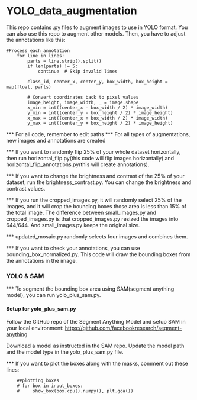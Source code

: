 # YOLO_data_augmentation

This repo contains .py files to augment images to use in YOLO format. You can also use this repo to augment other models. Then, you have to adjust the annotations like this:

    #Process each annotation
        for line in lines:
            parts = line.strip().split()
            if len(parts) != 5:
                continue  # Skip invalid lines

            class_id, center_x, center_y, box_width, box_height = map(float, parts)

            # Convert coordinates back to pixel values
            image_height, image_width, _ = image.shape
            x_min = int((center_x - box_width / 2) * image_width)
            y_min = int((center_y - box_height / 2) * image_height)
            x_max = int((center_x + box_width / 2) * image_width)
            y_max = int((center_y + box_height / 2) * image_height)
            
*** For all code, remember to edit paths
*** For all types of augmentations, new images and annotations are created

*** If you want to randomly flip 25% of your whole dataset horizontally, then run horizontal_flip.py(this code will flip images horizontally) and horizontal_flip_annotations.py(this will create annotations). 

*** If you want to change the brightness and contrast of the 25% of your dataset, run the brightness_contrast.py. You can change the brightness and contrast values.

*** If you run the cropped_images.py, it will randomly select 25% of the images, and it will crop the bounding boxes those area is less than 15% of the total image. The difference between small_images.py and cropped_images.py is that cropped_images.py resized the images into 644/644. And  small_images.py keeps the original size.

*** updated_mosaic.py randomly selects four images and combines them.

*** If you want to check your annotations, you can use bounding_box_normalized.py. This code will draw the bounding boxes from the annotations in the image.

### YOLO & SAM

*** To segment the bounding box area using SAM(segment anything model), you can run yolo_plus_sam.py.

#### Setup for yolo_plus_sam.py
Follow the GitHub repo of the Segment Anything Model and setup SAM in your local environment: https://github.com/facebookresearch/segment-anything

Download a model as instructed in the SAM repo. Update the model path and the model type in the yolo_plus_sam.py file.

*** If you want to plot the boxes along with the masks, comment out these lines:

        ##plotting boxes
        # for box in input_boxes:
        #     show_box(box.cpu().numpy(), plt.gca())

